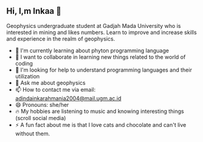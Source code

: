 ## Hi, I,m Inkaa 👋

Geophysics undergraduate student at Gadjah Mada University who is interested in mining and likes numbers. Learn to improve and increase skills and experience in the realm of geophysics.

- 🌱 I'm currently learning about phyton programming language
- 👯 I want to collaborate in learning new things related to the world of coding
- 🤔 I'm looking for help to understand programming languages and their utilization
- 💬 Ask me about geophysics
- 📫 How to contact me via email: adindainkarahmania2004@mail.ugm.ac.id
- 😄 Pronouns: she/her
- 🔥 My hobbies are listening to music and knowing interesting things (scroll social media)
- ⚡ A fun fact about me is that I love cats and chocolate and can't live without them.
